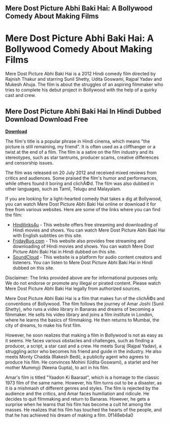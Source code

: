 ## Mere Dost Picture Abhi Baki Hai: A Bollywood Comedy About Making Films

  
# Mere Dost Picture Abhi Baki Hai: A Bollywood Comedy About Making Films
 
Mere Dost Picture Abhi Baki Hai is a 2012 Hindi comedy film directed by Rajnish Thakur and starring Sunil Shetty, Udita Goswami, Rajpal Yadav and Mukesh Ahuja. The film is about the struggles of an aspiring filmmaker who tries to complete his debut project in Bollywood with the help of a quirky cast and crew.
 
## Mere Dost Picture Abhi Baki Hai In Hindi Dubbed Download Download Free


[**Download**](https://www.google.com/url?q=https%3A%2F%2Fshurll.com%2F2tLxyM&sa=D&sntz=1&usg=AOvVaw0vpGxFWVk1P4NYRH1rLZDn)

 
The film's title is a popular phrase in Hindi cinema, which means "the picture is still remaining, my friend". It is often used as a cliffhanger or a twist at the end of a film. The film is a satire on the film industry and its stereotypes, such as star tantrums, producer scams, creative differences and censorship issues.
 
The film was released on 20 July 2012 and received mixed reviews from critics and audiences. Some praised the film's humor and performances, while others found it boring and clichÃ©d. The film was also dubbed in other languages, such as Tamil, Telugu and Malayalam.
 
If you are looking for a light-hearted comedy that takes a dig at Bollywood, you can watch Mere Dost Picture Abhi Baki Hai online or download it for free from various websites. Here are some of the links where you can find the film:
 
- [Hindilinks4u](https://hindilinks4u.siteunblocked.in/mere-dost-picture-abhi-baaki-hai-2012/) - This website offers free streaming and downloading of Hindi movies and shows. You can watch Mere Dost Picture Abhi Baki Hai with English subtitles on this site.
- [FridayBug.com](https://111.90.150.10/mere-dost-picture-abhi-baki-hai/) - This website also provides free streaming and downloading of Hindi movies and shows. You can watch Mere Dost Picture Abhi Baki Hai in Hindi dubbed on this site.
- [SoundCloud](https://soundcloud.com/asgarighunwam/mere-dost-picture-abhi-baki-hai-in-hindi-dubbed-download-download-free-full) - This website is a platform for audio content creators and listeners. You can listen to Mere Dost Picture Abhi Baki Hai in Hindi dubbed on this site.

Disclaimer: The links provided above are for informational purposes only. We do not endorse or promote any illegal or pirated content. Please watch Mere Dost Picture Abhi Baki Hai legally from authorized sources.
  
Mere Dost Picture Abhi Baki Hai is a film that makes fun of the clichÃ©s and conventions of Bollywood. The film follows the journey of Amar Joshi (Sunil Shetty), who runs a video library in Banaras and dreams of becoming a filmmaker. He sells his video library and joins a film institute in London, where he learns the basics of filmmaking. He then returns to Mumbai, the city of dreams, to make his first film.
 
However, he soon realizes that making a film in Bollywood is not as easy as it seems. He faces various obstacles and challenges, such as finding a producer, a script, a star cast and a crew. He meets Suraj (Rajpal Yadav), a struggling actor who becomes his friend and guide in the industry. He also meets Monty Chadda (Rakesh Bedi), a publicity agent who agrees to produce his film. He convinces Mohini (Udita Goswami), a starlet and her mother Mummyji (Neena Gupta), to act in his film.
 
Amar's film is titled "Yaadon Ki Baaraat", which is a homage to the classic 1973 film of the same name. However, his film turns out to be a disaster, as it is a mishmash of different genres and styles. The film is rejected by the audience and the critics, and Amar faces humiliation and ridicule. He decides to quit filmmaking and return to Banaras. However, he gets a surprise when he learns that his film has become a cult hit among the masses. He realizes that his film has touched the hearts of the people, and that he has achieved his dream of making a film.
 0f148eb4a0
